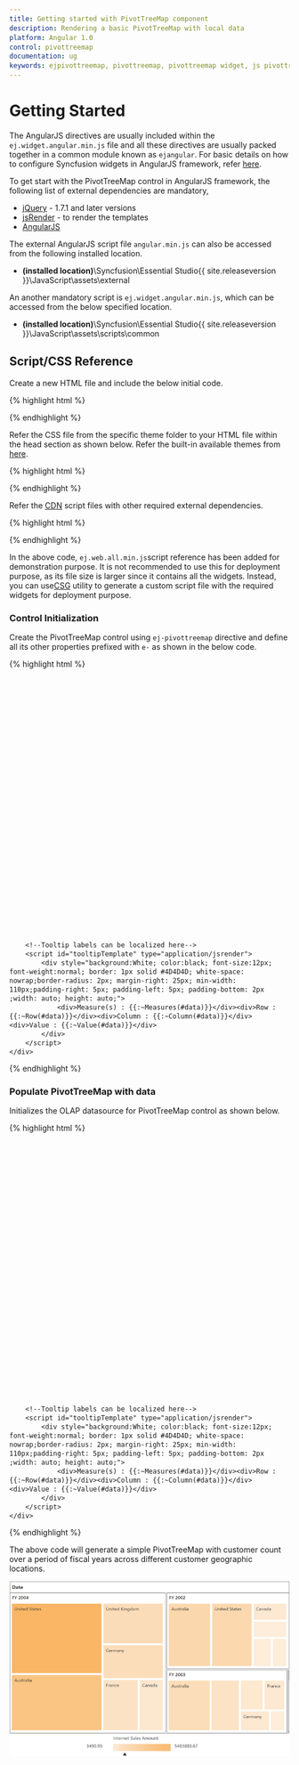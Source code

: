```yaml
---
title: Getting started with PivotTreeMap component	
description: Rendering a basic PivotTreeMap with local data
platform: Angular 1.0
control: pivottreemap
documentation: ug
keywords: ejpivottreemap, pivottreemap, pivottreemap widget, js pivottreemap 
---
```


# Getting Started

The AngularJS directives are usually included within the `ej.widget.angular.min.js` file and all these directives are usually packed together in a common module known as `ejangular`. For basic details on how to configure Syncfusion widgets in AngularJS framework, refer [here](https://help.syncfusion.com/js/angularjs).

To get start with the PivotTreeMap control in AngularJS framework, the following list of external dependencies are mandatory, 

* [jQuery](http://jquery.com) - 1.7.1 and later versions
* [jsRender](https://github.com/borismoore/jsrender) - to render the templates
* [AngularJS](https://angularjs.org/)

The external AngularJS script file `angular.min.js` can also be accessed from the following installed location. 

* **(installed location)**\Syncfusion\Essential Studio\{{ site.releaseversion }}\JavaScript\assets\external

An another mandatory script is `ej.widget.angular.min.js`, which can be accessed from the below specified location.

* **(installed location)**\Syncfusion\Essential Studio\{{ site.releaseversion }}\JavaScript\assets\scripts\common

## Script/CSS Reference

Create a new HTML file and include the below initial code.

{% highlight html %}

<!DOCTYPE html>
<html lang="en" xmlns="http://www.w3.org/1999/xhtml">
    <head>
        <meta charset="utf-8" />
        <title> </title>
    </head>
    <body>
    </body>
</html>

{% endhighlight %}

Refer the CSS file from the specific theme folder to your HTML file within the head section as shown below. Refer the built-in available themes from [here](https://help.syncfusion.com/js/theming-in-essential-javascript-components).

{% highlight html %}

<head>
    <meta charset="utf-8" />
    <title>Getting Started - PivotTreeMap</title>
    <link href="http://cdn.syncfusion.com/{{ site.releaseversion }}/js/web/flat-azure/ej.web.all.min.css" rel="stylesheet" />
</head>

{% endhighlight %}

Refer the [CDN](https://help.syncfusion.com/js/cdn) script files with other required external dependencies.

{% highlight html %}

<head>
    <meta charset="utf-8" />
    <title>Getting Started - PivotTreeMap</title>
    <link href="http://cdn.syncfusion.com/{{ site.releaseversion }}/js/web/flat-azure/ej.web.all.min.css" rel="stylesheet" />
    <script src="http://cdn.syncfusion.com/js/assets/external/jquery-3.0.0.min.js"></script>
    <script src="http://cdn.syncfusion.com/js/assets/external/jsrender.min.js"></script>
    <script src="http://cdn.syncfusion.com/js/assets/external/angular.min.js"></script>
	<script src="http://cdn.syncfusion.com/{{ site.releaseversion }}/js/web/ej.web.all.min.js"></script>
	<script src="http://cdn.syncfusion.com/{{ site.releaseversion }}/js/common/ej.widget.angular.min.js"></script>
</head>

{% endhighlight %}

In the above code, `ej.web.all.min.js`script reference has been added for demonstration purpose. It is not recommended to use this for deployment purpose, as its file size is larger since it contains all the widgets. Instead, you can use[CSG](http://csg.syncfusion.com/# "") utility to generate a custom script file with the required widgets for deployment purpose.

### Control Initialization

Create the PivotTreeMap control using `ej-pivottreemap` directive and define all its other properties prefixed with `e-` as shown in the below code.

{% highlight html %}

<html xmlns="http://www.w3.org/1999/xhtml" ng-app="PivotTreeMapApp">

<body>
	<div ng-controller="PivotTreeMapCtrl">
        <div id="PivotTreeMap1" ej-pivottreemap e-dataSource="dataSource" e-isresponsive="isResponsive" style="min-height: 275px; height: 460px; width: 99%;"></div>
		    
		<!--Tooltip labels can be localized here-->
		<script id="tooltipTemplate" type="application/jsrender">
			<div style="background:White; color:black; font-size:12px; font-weight:normal; border: 1px solid #4D4D4D; white-space: nowrap;border-radius: 2px; margin-right: 25px; min-width: 110px;padding-right: 5px; padding-left: 5px; padding-bottom: 2px ;width: auto; height: auto;">
				<div>Measure(s) : {{:~Measures(#data)}}</div><div>Row : {{:~Row(#data)}}</div><div>Column : {{:~Column(#data)}}</div><div>Value : {{:~Value(#data)}}</div>
			</div>
		</script>   
	</div>
</body>

</html>

{% endhighlight %}

### Populate PivotTreeMap with data

Initializes the OLAP datasource for PivotTreeMap control as shown below.

{% highlight html %}

<html xmlns="http://www.w3.org/1999/xhtml" ng-app="PivotTreeMapApp">
<head> <!-- Dependency file references --> </head>
<body>
	<div ng-controller="PivotTreeMapCtrl">
        <div id="PivotTreeMap1" ej-pivottreemap e-dataSource="dataSource" e-isresponsive="isResponsive" style="min-height: 275px; height: 460px; width: 99%;"></div>
		    
		<!--Tooltip labels can be localized here-->
		<script id="tooltipTemplate" type="application/jsrender">
			<div style="background:White; color:black; font-size:12px; font-weight:normal; border: 1px solid #4D4D4D; white-space: nowrap;border-radius: 2px; margin-right: 25px; min-width: 110px;padding-right: 5px; padding-left: 5px; padding-bottom: 2px ;width: auto; height: auto;">
				<div>Measure(s) : {{:~Measures(#data)}}</div><div>Row : {{:~Row(#data)}}</div><div>Column : {{:~Column(#data)}}</div><div>Value : {{:~Value(#data)}}</div>
			</div>
		</script>   
	</div>
<script>
	angular.module('PivotTreeMapApp', ['ejangular']).controller('PivotTreeMapCtrl', function ($scope) {
		$scope.isResponsive = true;
		$scope.dataSource = {
			data: "http://bi.syncfusion.com/olap/msmdpump.dll;Locale identifier=1033;", //data
			catalog: "Adventure Works DW 2008 SE",
			cube: "Adventure Works",
			rows: [
				{
					fieldName: "[Customer].[Customer Geography]"
				}
			],
			columns: [
				{
					fieldName: "[Date].[Fiscal]"
				}
			],
			values: [
				{
					measures: [
						{
							fieldName: "[Measures].[Customer Count]",
						}
					],
					axis: "columns"
				}
			]
		};
	});
</script>
</body>

</html>

{% endhighlight %}

The above code will generate a simple PivotTreeMap with customer count over a period of fiscal years across different customer geographic locations.

![](getting-started_images/Olap.png)